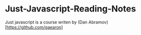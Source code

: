# Just-Javascript-Reading-Notes

Just javascript is a course writen by (Dan Abramov)[https://github.com/gaearon]
